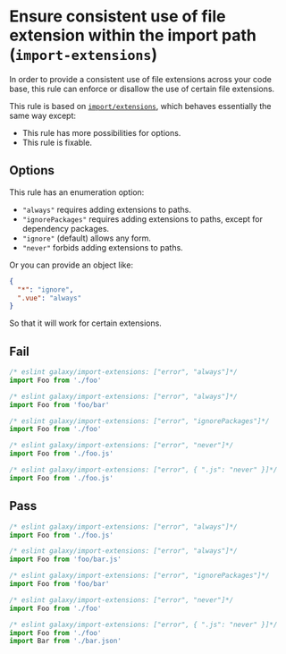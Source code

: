 # Ensure consistent use of file extension within the import path (`import-extensions`)

In order to provide a consistent use of file extensions across your code base, this rule can enforce or disallow the use of certain file extensions.

This rule is based on [`import/extensions`](https://github.com/import-js/eslint-plugin-import/blob/main/docs/rules/extensions.md), which behaves essentially the same way except:

- This rule has more possibilities for options.
- This rule is fixable.

## Options

This rule has an enumeration option:

- `"always"` requires adding extensions to paths.
- `"ignorePackages"` requires adding extensions to paths, except for dependency packages.
- `"ignore"` (default) allows any form.
- `"never"` forbids adding extensions to paths.

Or you can provide an object like:

```json
{
  "*": "ignore",
  ".vue": "always"
}
```

So that it will work for certain extensions.

## Fail

```js
/* eslint galaxy/import-extensions: ["error", "always"]*/
import Foo from './foo'
```

```js
/* eslint galaxy/import-extensions: ["error", "always"]*/
import Foo from 'foo/bar'
```

```js
/* eslint galaxy/import-extensions: ["error", "ignorePackages"]*/
import Foo from './foo'
```

```js
/* eslint galaxy/import-extensions: ["error", "never"]*/
import Foo from './foo.js'
```

```js
/* eslint galaxy/import-extensions: ["error", { ".js": "never" }]*/
import Foo from './foo.js'
```

## Pass

```js
/* eslint galaxy/import-extensions: ["error", "always"]*/
import Foo from './foo.js'
```

```js
/* eslint galaxy/import-extensions: ["error", "always"]*/
import Foo from 'foo/bar.js'
```

```js
/* eslint galaxy/import-extensions: ["error", "ignorePackages"]*/
import Foo from 'foo/bar'
```

```js
/* eslint galaxy/import-extensions: ["error", "never"]*/
import Foo from './foo'
```

```js
/* eslint galaxy/import-extensions: ["error", { ".js": "never" }]*/
import Foo from './foo'
import Bar from './bar.json'
```
